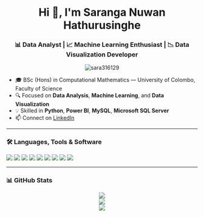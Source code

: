 <h1 align="center">Hi 👋, I'm Saranga Nuwan Hathurusinghe</h1>
<h3 align="center">📊 Data Analyst | 📈 Machine Learning Enthusiast | 📉 Data Visualization Developer</h3>

<p align="center">
  <img src="https://komarev.com/ghpvc/?username=sara316129&label=Profile%20views&color=0e75b6&style=flat" alt="sara316129" />
</p>

- 🎓 BSc (Hons) in Computational Mathematics — University of Colombo, Faculty of Science  
- 🔍 Focused on **Data Analysis**, **Machine Learning**, and **Data Visualization**
- 💡 Skilled in **Python**, **Power BI**, **MySQL**, **Microsoft SQL Server**
- 📫 Connect on [LinkedIn](https://linkedin.com/in/YOUR-LINKEDIN-USERNAME)

---

### 🛠️ Languages, Tools & Software

<p align="left">
  <img src="https://img.shields.io/badge/Python-3776AB?style=for-the-badge&logo=python&logoColor=white"/>
  <img src="https://img.shields.io/badge/MySQL-005C84?style=for-the-badge&logo=mysql&logoColor=white"/>
  <img src="https://img.shields.io/badge/Microsoft_SQL_Server-CC2927?style=for-the-badge&logo=microsoft-sql-server&logoColor=white"/>
  <img src="https://img.shields.io/badge/Power_BI-F2C811?style=for-the-badge&logo=powerbi&logoColor=black"/>
  <img src="https://img.shields.io/badge/Visual_Studio_Code-007ACC?style=for-the-badge&logo=visual-studio-code&logoColor=white"/>
  <img src="https://img.shields.io/badge/Photoshop-31A8FF?style=for-the-badge&logo=Adobe-Photoshop&logoColor=white"/>
  <img src="https://img.shields.io/badge/After_Effects-9999FF?style=for-the-badge&logo=adobe-after-effects&logoColor=white"/>
  <img src="https://img.shields.io/badge/Premiere_Pro-9999FF?style=for-the-badge&logo=adobe-premiere-pro&logoColor=white"/>
  <img src="https://img.shields.io/badge/InDesign-FF3366?style=for-the-badge&logo=adobe-indesign&logoColor=white"/>
</p>

---

### 📊 GitHub Stats

<p align="center">
  <img src="https://github-readme-stats.vercel.app/api?username=sara316129&show_icons=true&theme=tokyonight&hide_border=true&hide_title=true"/>
  <br/>
  <img src="https://github-readme-streak-stats.herokuapp.com/?user=sara316129&theme=tokyonight&hide_border=true"/>
  <br/>
  <img src="https://github-readme-stats.vercel.app/api/top-langs/?username=sara316129&layout=compact&theme=tokyonight&hide_border=true"/>
</p>
